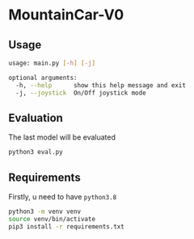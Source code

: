 # MountainCar-V0

## Usage

```bash
usage: main.py [-h] [-j]

optional arguments:
  -h, --help      show this help message and exit
  -j, --joystick  On/Off joystick mode
```

## Evaluation

The last model will be evaluated

```bash
python3 eval.py
```

## Requirements

Firstly, u need to have `python3.8`

```bash
python3 -m venv venv
source venv/bin/activate
pip3 install -r requirements.txt
```


